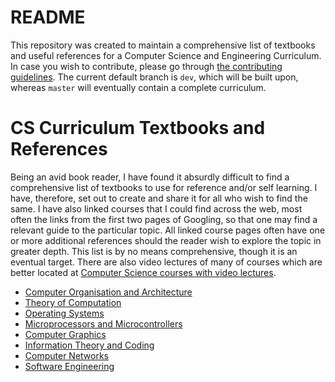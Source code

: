 # README

This repository was created to maintain a comprehensive list of textbooks and useful references for a Computer Science and Engineering Curriculum. In case you wish to contribute, please go through [the contributing guidelines](CONTRIBUTING.md). The current default branch is `dev`, which will be built upon, whereas `master` will eventually contain a complete curriculum.

# CS Curriculum Textbooks and References
Being an avid book reader, I have found it absurdly difficult to find a comprehensive list of textbooks to use for reference and/or self learning. I have, therefore, set out to create and share it for all who wish to find the same. I have also linked courses that I could find across the web, most often the links from the first two pages of Googling, so that one may find a relevant guide to the particular topic. All linked course pages often have one or more additional references should the reader wish to explore the topic in greater depth. This list is by no means comprehensive, though it is an eventual target. There are also video lectures of many of courses which are better located at [Computer Science courses with video lectures](https://github.com/Developer-Y/cs-video-courses).

- [Computer Organisation and Architecture](Curriculum.md/#computer-organisation-and-architecture)
- [Theory of Computation](Curriculum.md/#theory-of-computation)
- [Operating Systems](Curriculum.md/#operating-systems)
- [Microprocessors and Microcontrollers](Curriculum.md/#microprocessors-and-microcontrollers)
- [Computer Graphics](Curriculum.md/#computer-graphics)
- [Information Theory and Coding](Curriculum.md/#information-theory-and-coding)
- [Computer Networks](Curriculum.md/#computer-networks)
- [Software Engineering](Curriculum.md/#software-engineering)
